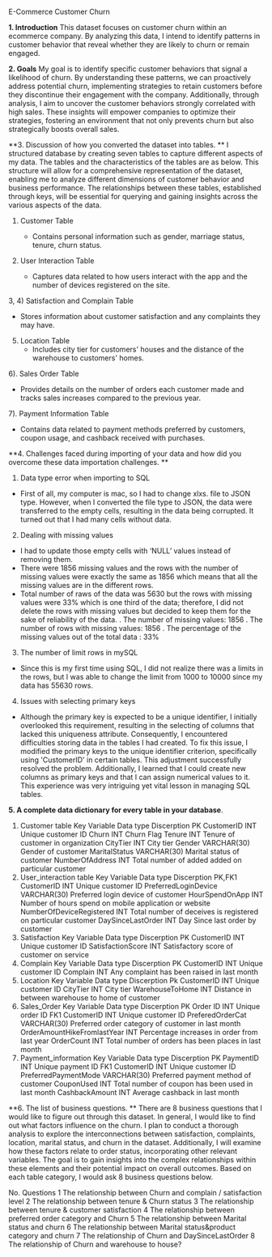 
E-Commerce Customer Churn

**1.	Introduction**
This dataset focuses on customer churn within an ecommerce company. By analyzing this data, I intend to identify patterns in customer behavior that reveal whether they are likely to churn or remain engaged.

**2.	Goals**
My goal is to identify specific customer behaviors that signal a likelihood of churn. By understanding these patterns, we can proactively address potential churn, implementing strategies to retain customers before they discontinue their engagement with the company.
Additionally, through analysis, I aim to uncover the customer behaviors strongly correlated with high sales. These insights will empower companies to optimize their strategies, fostering an environment that not only prevents churn but also strategically boosts overall sales.

**3.	Discussion of how you converted the dataset into tables. **
I structured database by creating seven tables to capture different aspects of my data. The tables and the characteristics of the tables are as below.
This structure will allow for a comprehensive representation of the dataset, enabling me to analyze different dimensions of customer behavior and business performance. The relationships between these tables, established through keys, will be essential for querying and gaining insights across the various aspects of the data. 

1) Customer Table
   - Contains personal information such as gender, marriage status, tenure, churn status.

2) User Interaction Table
   - Captures data related to how users interact with the app and the number of devices registered on the site.

3, 4) Satisfaction and Complain Table
   - Stores information about customer satisfaction and any complaints they may have.

5) Location Table
   - Includes city tier for customers' houses and the distance of the warehouse to customers' homes.

6). Sales Order Table
   - Provides details on the number of orders each customer made and tracks sales increases compared to the previous year.

7). Payment Information Table
   - Contains data related to payment methods preferred by customers, coupon usage, and cashback received with purchases.

**4.	Challenges faced during importing of your data and how did you overcome these data importation challenges. **
1)	Data type error when importing to SQL
-	First of all, my computer is mac, so I had to change xlxs. file to JSON type. However, when I converted the file type to JSON, the data were transferred to the empty cells, resulting in the data being corrupted. It turned out that I had many cells without data.
2)	Dealing with missing values
-	I had to update those empty cells with  ‘NULL’ values instead of  removing them.
-	There were 1856 missing values and the rows with the number of missing values were exactly the same as 1856 which means that all the missing values are in the different rows.
-	Total number of raws of the data was 5630 but the rows with missing values were 33% which is one third of the data; therefore, I did not delete the rows with missing values but decided to keep them for the sake of reliability of the data. 
. The number of missing values: 1856
. The number of rows with missing values: 1856
. The percentage of the missing values out of the total data : 33%      
3)	The number of limit rows in mySQL
-	Since this is my first time using SQL, I did not realize there was a limits in the rows, but I was able to change the limit from 1000 to 10000 since my data has 55630 rows. 
4)	Issues with selecting primary keys
-	Although the primary key is expected to be a unique identifier, I initially overlooked this requirement, resulting in the selecting of columns that lacked this uniqueness attribute. Consequently, I encountered difficulties storing data in the tables I had created. To fix this issue, I modified the primary keys to the unique identifier criterion, specifically using 'CustomerID' in certain tables. This adjustment successfully resolved the problem. Additionally, I learned that I could create new columns as primary keys and that I can assign numerical values to it. This experience was very intriguing yet vital lesson in managing SQL tables. 

**5.	A complete data dictionary for every table in your database**. 
1)	Customer table
Key	Variable	Data type	Discerption
PK	CustomerID	INT	Unique customer ID
 	Churn	INT	Churn Flag
 	Tenure	INT	Tenure of customer in organization
 	CityTier	INT	City tier
 	Gender	VARCHAR(30)	Gender of customer
 	MaritalStatus	VARCHAR(30)	Marital status of customer
 	NumberOfAddress	INT	Total number of added added on particular customer
2)	 User_interaction table
Key	Variable	Data type	Discerption
PK,FK1	CustomerID	INT	Unique customer ID
 	PreferredLoginDevice	VARCHAR(30)	Preferred login device of customer
 	HourSpendOnApp	INT	Number of hours spend on mobile application or website
 	NumberOfDeviceRegistered	INT	Total number of deceives is registered on particular customer
 	DaySinceLastOrder	INT	Day Since last order by customer
3)	Satisfaction
Key	Variable	Data type	Discerption
PK	CustomerID	INT	Unique customer ID
 	SatisfactionScore	INT	Satisfactory score of customer on service
4)	Complain
Key	Variable	Data type	Discerption
PK	CustomerID	INT	Unique customer ID
 	Complain	INT	Any complaint has been raised in last month
5)	Location
Key	Variable	Data type	Discerption
Pk	CustomerID	INT	Unique customer ID
 	CityTier	INT	City tier
 	WarehouseToHome	INT	Distance in between warehouse to home of customer
6)	Sales_Order
Key	Variable	Data type	Discerption
PK	Order ID	INT	Unique order ID
FK1	CustomerID	INT	Unique customer ID
 	PreferedOrderCat	VARCHAR(30)	Preferred order category of customer in last month
 	OrderAmountHikeFromlastYear	INT	Percentage increases in order from last year
 	OrderCount	INT	Total number of orders has been places in last month
7)	Payment_information
Key	Variable	Data type	Discerption
PK	PaymentID	INT	Unique payment ID
FK1	CustomerID	INT	Unique customer ID
 	PreferredPaymentMode	VARCHAR(30)	Preferred payment method of customer
 	CouponUsed	INT	Total number of coupon has been used in last month
 	CashbackAmount	INT	Average cashback in last month


**6.	The list of business questions. **
There are 8 business questions that I would like to figure out through this dataset.
In general, I would like to find out what factors influence on the churn.
I plan to conduct a thorough analysis to explore the interconnections between 
satisfaction, complaints, location, marital status, and churn in the dataset. Additionally, I 
will examine how these factors relate to order status, incorporating other relevant 
variables. The goal is to gain insights into the complex relationships within these 
elements and their potential impact on overall outcomes.
Based on each table category, I would ask 8 business questions below.
 
No.	Questions
1	The relationship between Churn and complain / satisfaction level
2	The relationship between tenure & Churn status
3	The relationship between tenure & customer satisfaction
4	The relationship between preferred order category and Churn
5	The relationship between Marital status and churn
6	The relationship between Marital status&product category and churn
7	The relationship of Churn and DaySinceLastOrder
8	The relationship of Churn and warehouse to house?
